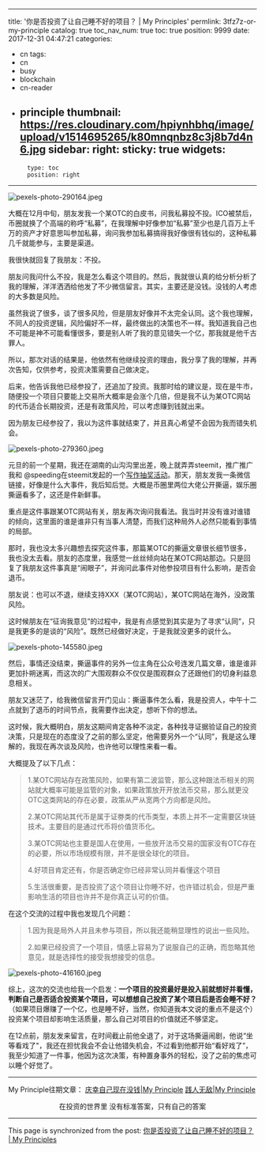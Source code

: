 
---
title: '你是否投资了让自己睡不好的项目？ | My Principles'
permlink: 3tfz7z-or-my-principle
catalog: true
toc_nav_num: true
toc: true
position: 9999
date: 2017-12-31 04:47:21
categories:
- cn
tags:
- cn
- busy
- blockchain
- cn-reader
- principle
thumbnail: https://res.cloudinary.com/hpiynhbhq/image/upload/v1514695265/k80mnqnbz8c3j8b7d4n6.jpg
sidebar:
    right:
        sticky: true
widgets:
    -
        type: toc
        position: right
---


![pexels-photo-290164.jpeg](https://res.cloudinary.com/hpiynhbhq/image/upload/v1514695265/k80mnqnbz8c3j8b7d4n6.jpg)

大概在12月中旬，朋友发我一个某OTC的白皮书，问我私募投不投。ICO被禁后，币圈就换了个高端的称呼“私募”，在我理解中好像参加“私募”至少也是几百万上千万的资产才好意思叫参加私募，询问我参加私募搞得我好像很有钱似的，这种私募几千就能参与，主要是渠道。

我很快就回复了我朋友：不投。

朋友问我问什么不投，我是怎么看这个项目的。然后，我就很认真的给分析分析了我的理解，洋洋洒洒给他发了不少微信留言。其实，主要还是没钱。没钱的人考虑的大多数是风险。

虽然我说了很多，谈了很多风险，但是朋友好像并不太完全认同。这个我也理解，不同人的投资逻辑，风险偏好不一样，最终做出的决策也不一样。我知道我自己也不可能是神不可能看懂很多，要是别人听了我的意见错失一个亿，那我就是他千古罪人。

所以，那次对话的结果是，他依然有他继续投资的理由，我分享了我的理解，并再次告知，仅供参考，投资决策需要自己做决定。

后来，他告诉我他已经参投了，还追加了投资。我那时给的建议是，现在是牛市，随便投一个项目只要能上交易所大概率是会涨个几倍，但是我不认为某OTC网站的代币适合长期投资，还是有政策风险，可以考虑赚到钱就出来。

因为朋友已经参投了，我以为这件事就结束了，并且真心希望不会因为我而错失机会。

![pexels-photo-279360.jpeg](https://res.cloudinary.com/hpiynhbhq/image/upload/v1514694659/ldv4o6ejstl6saitt0fi.jpg)

元旦的前一个星期，我还在湖南的山沟沟里出差，晚上就弄弄steemit，推广推广我和 @speeding在steemit发起的一个[写作抽奖活动](https://steemit.com/cn/@yellowbird/steemit-2017)。那天，朋友发我一条微信链接，好像是什么大事件，我后知后觉。大概是币圈里两位大佬公开撕逼，娱乐圈撕逼看多了，这还是件新鲜事。

重点是这件事跟某OTC网站有关，朋友再次询问我看法。我当时并没有谁对谁错的倾向，这里面的谁是谁非只有当事人清楚，而我们这种局外人必然只能看到事情的局部。

那时，我也没太多兴趣想去探究这件事，那篇某OTC的撕逼文章很长细节很多，我也没太去看。朋友的态度里，我感觉一丝丝倾向站在某OTC网站那边。只是回复了我朋友这件事真是“闹眼子”，并询问此事件对他参投项目有什么影响，是否会退币。

朋友说：也可以不退，继续支持XXX（某OTC网站），某OTC网站在海外，没政策风险。

这时候朋友在“征询我意见”的过程中，我是有点感觉到其实是为了寻求“认同”，只是我更多的是谈的“风险”。既然已经做好决定，于是我就没更多的说什么。

![pexels-photo-145580.jpeg](https://res.cloudinary.com/hpiynhbhq/image/upload/v1514694708/ddc5ckslmxphhqdcbcwi.jpg)


然后，事情还没结束，撕逼事件的另外一位主角在公众号连发几篇文章，谁是谁非更加扑朔迷离，而这次的广大围观群众不仅仅是围观群众了还跟他们的切身利益息息相关。

朋友又迷茫了，给我微信留言开门见山：撕逼事件怎么看，我是投资人，中午十二点就到了退币的时间节点，我需要作出决定，想听下你的想法。

这时候，我大概明白，朋友这期间肯定各种不淡定，各种找寻证据验证自己的投资决策，只是现在的态度没了之前的那么坚定，他需要另外一个“认同”，我是这么理解的，我现在再次谈及风险，也许他可以理性来看一看。

大概提及了以下几点：
>1.某OTC网站存在政策风险，如果有第二波监管，那么这种跟法币相关的网站就大概率可能是监管的对象，如果政策放开开放法币交易，那么就更没OTC这类网站的存在必要，政策从严从宽两个方向都是风险。
>
>2.某OTC网站其代币是属于证劵类的代币类型，本质上并不一定需要区块链技术。主要目的是通过代币将价值货币化。
>
>3.某OTC网站也主要是国人在使用，一些放开法币交易的国家没有OTC存在的必要，所以市场规模有限，并不是很全球化的项目。
>
>4.好项目肯定还有，你是否确定你已经非常认同并看懂这个项目
>
>5.生活很重要，是否投资了这个项目让你睡不好，也许错过机会，但是严重影响生活的项目也许并不是你真正认可的价值。

在这个交流的过程中我也发现几个问题：
>1.因为我是局外人并且未参与项目，所以我还能稍显理性的说出一些风险。
>
>2.如果已经投资了一个项目，情感上容易为了说服自己的正确，而忽略其他意见，就是选择性的接受我想接受的信息。

![pexels-photo-416160.jpeg](https://res.cloudinary.com/hpiynhbhq/image/upload/v1514694618/qppl6tmxhnjecjhx4jnj.jpg)

综上，这次的交流也给我一个启发：**一个项目的投资最好是投入前就想好并看懂，判断自己是否适合投资某个项目，可以想想自己投资了某个项目后是否会睡不好？**（如果项目爆赚了一个亿，也是睡不好，当然，你知道我本文说的重点不是这个）投资某个项目却影响生活质量，那么自己对项目的价值就还不够坚定。

在12点前，朋友发来留言，在时间截止前他全退了，对于这场撕逼闹剧，他说“坐等看戏了"，我还在担忧我会不会让他错失机会，不过看到他都开始“看好戏了”，我至少知道了一件事，他因为这次决策，有种置身事外的轻松，没了之前的焦虑可以睡个好觉了。

---

My Principle往期文章：
[庆幸自己现在没钱|My Principle](https://steemit.com/cn/@yellowbird/6yxju7-or-my-principle)
[践人无敌|My Principle](https://steemit.com/cn/@yellowbird/or-my-principle)

<center>在投资的世界里
没有标准答案，只有自己的答案</center>

- - -

This page is synchronized from the post: [你是否投资了让自己睡不好的项目？ | My Principles](https://steemit.com/@yellowbird/3tfz7z-or-my-principle)
